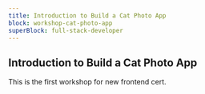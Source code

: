 ```yaml
---
title: Introduction to Build a Cat Photo App
block: workshop-cat-photo-app
superBlock: full-stack-developer
---
```


## Introduction to Build a Cat Photo App

This is the first workshop for new frontend cert.
